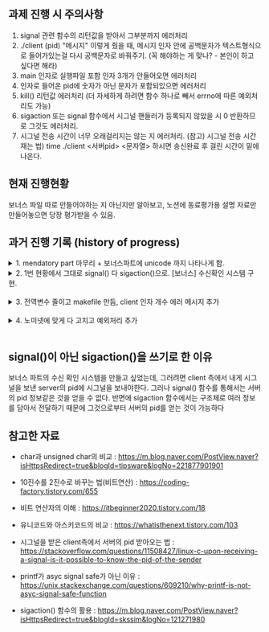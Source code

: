 ## 과제 진행 시 주의사항
1. signal 관련 함수의 리턴값을 받아서 그부분까지 에러처리
2. ./client (pid) "메시지" 이렇게 줬을 때, 메시지 인자 안에 공백문자가 텍스트형식으로 들어가있는걸 다시 공백문자로 바꿔주기. (꼭 해야하는 게 맞나? - 본인이 하고 싶다면 해라)
3. main 인자로 실행파일 포함 인자 3개가 안들어오면 에러처리
4. 인자로 들어온 pid에 숫자가 아닌 문자가 포함되있으면 에러처리
5. kill() 리턴값 에러처리 (더 자세하게 하려면 함수 하나로 빼서 errno에 따른 예외처리도 가능)
6. sigaction 또는 signal 함수에서 시그널 핸들러가 등록되지 않았을 시 0 반환하므로 그것도 에러처리.
7. 시그널 전송 시간이 너무 오래걸리지는 않는 지 에러처리.
(참고) 시그널 전송 시간 재는 법)
time ./client <서버pid> <문자열> 하시면 송신완료 후 걸린 시간이 밑에 나온다.
<!--(참고) 시그널 전송 시간 재는 법
다음 코드를 client.c의 메인함수에 넣어준다 👉
int start = clock(); // 시그널 보내기 전
int end = clock(); // 시그널 보낸 후
printf("글자 수 %d개인 메시지 보내는 데 걸린 시간 : %.3lf 밀리초, %.3lf 초\n", (int)ft_strlen(argv[2]), (double)end-start, (end-start)/(double)1000);-->

## 현재 진행현황
보너스 파일 따로 만들어야하는 지 아닌지만 알아보고, 노션에 동료평가용 설명 자료만 만들어놓으면 당장 평가받을 수 있음.

## 과거 진행 기록 (history of progress)
<details>
<summary>1. mendatory part 마무리 + 보너스파트에 unicode 까지 나타나게 함.</summary>
<div markdown="1">
<img width="858" alt="스크린샷 2022-01-04 오후 12 39 22" src="https://user-images.githubusercontent.com/65381957/148006591-fffd5a23-2635-4e32-86c3-7e2fa9201a85.png">

그렇지만 수신확인 시스템을 만들려면 시그널을 보낸 상대편의 pid를 알아야함. 이때 signal() 함수에는 해당 기능이 없으므로 이를 sigaction() 함수로 대체하려고 함.

signal 함수의 핸들러 프로토타입은 void 핸들러(int signo)로 정해져있었는데 sigaction 함수에는 핸들러를 어떻게 만들어야할 지 고민 중.
여기서 어떻게 siginfo_t를 얻어 si_pid로 보낸 상대의 pid를 얻는 지도...
</div>
</details>

<details>
<summary>2. 1번 현황에서 그대로 signal() 다 sigaction()으로. [보너스] 수신확인 시스템 구현. </summary>
<img width="1296" alt="스크린샷 2022-01-04 오후 2 22 46" src="https://user-images.githubusercontent.com/65381957/148013113-2b614fbd-3fd3-4603-b2bf-cd83552511ea.png">

1. signal 보내는 함수 리턴값에 따라 전부 추가로 예외처리해줘야함.
2. 아직 norminette 규정 맞추기랑 허용불가 함수 지우고 libft와 makefile 추가하는 것 남아있음.
3. 과제에서 전역변수가 허용되는 지 확인해야함.
4. 근데 아직 개행문자가 문자그대로 \n 이렇게 나오는 현상 못고침.
5. makefile 못만듬
</div>
</details>
<br>

<details>
<summary>3. 전역변수 줄이고 makefile 만듬, client 인자 개수 에러 메시지 추가</summary>

1. makefile 만듬 (남의 꺼 갖다 씀)
2. 전역 변수 client 파일과 server 파일에 둘다 1개씩 있었는데, server 전역 1개 없애서 총 전역변수 1개로 맞춤.
3. client 실행파일에 main 인자 안들어갔을 때 에러메시지 출력하는 거 고침 
    -> fd를 3으로 stderr로 출력해서 터미널에 안 나타난거였음
4. libft 폴더에서 필요한 함수만 추림.
</div>
</details>
<br>

<details>
<summary>4. 노미넷에 맞게 다 고치고 예외처리 추가</summary>

1. 노미넷 다 고침
2. 공백문자열 바꿔주는 함수 다 만듬. (여러 번 검토함)
3. 한글 주석 달아서 노션에 백업함.
</details>
<br>

## signal()이 아닌 sigaction()을 쓰기로 한 이유
보너스 파트의 수신 확인 시스템을 만들고 싶었는데, 그러려면 client 측에서 내게 시그널을 보낸 server의 pid에 시그널을 보내야한다. 그러나 signal() 함수를 통해서는 서버의 pid 정보같은 것을 얻을 수 없다. 반면에 sigaction 함수에서는 구조체로 여러 정보를 담아서 전달하기 때문에 그것으로부터 서버의 pid를 얻는 것이 가능하다
<br>

## 참고한 자료
* char과 unsigned char의 비교 : https://m.blog.naver.com/PostView.naver?isHttpsRedirect=true&blogId=tipsware&logNo=221877901901

* 10진수를 2진수로 바꾸는 법(비트연산) : https://coding-factory.tistory.com/655
* 비트 연산자의 이해 : https://itbeginner2020.tistory.com/18
* 유니코드와 아스키코드의 비교 : https://whatisthenext.tistory.com/103
* 시그널을 받은 client측에서 서버의 pid 받아오는 법 : https://stackoverflow.com/questions/11508427/linux-c-upon-receiving-a-signal-is-it-possible-to-know-the-pid-of-the-sender
* printf가 asyc signal safe가 아닌 이유 : https://unix.stackexchange.com/questions/609210/why-printf-is-not-asyc-signal-safe-function

* sigaction() 함수의 활용 : https://m.blog.naver.com/PostView.naver?isHttpsRedirect=true&blogId=skssim&logNo=121271980